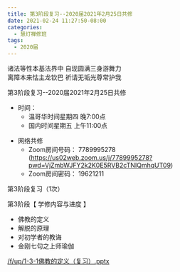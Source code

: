 ```yaml
---
title: 第3阶段复习--2020届2021年2月25日共修
date: 2021-02-24 11:27:50-08:00
categories:
  - 慧灯禅修班
tags:
  - 2020届
---
```

诸法等性本基法界中 自现圆满三身游舞力  
离障本来怙主龙钦巴 祈请无垢光尊常护我  

第3阶段复习--2020届2021年2月25日共修

- 时间：
  - 温哥华时间星期四 晚7:00点
  - 国内时间星期五 上午11:00点

* 网络共修
  * Zoom房间号码： 7789995278 (<https://us02web.zoom.us/j/7789995278?pwd=VjZmbWJFY2k2K0E5RVB2cTNIQmhqUT09>)
  * Zoom房间密码： 19621211

第3阶段复习（1次）

第3阶段【 学修内容与进度 】
- 佛教的定义
- 解脱的原理
- 对初学者的教诲
- 金刚七句之上师瑜伽

[/f/up/1-3-1佛教的定义（复习）.pptx](/f/up/1-3-1佛教的定义（复习）.pptx)
